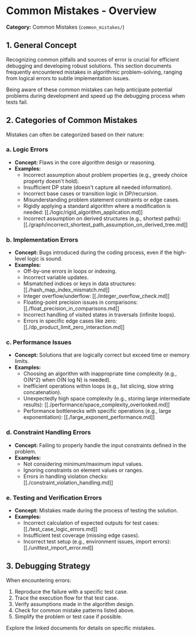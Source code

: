 # Common Mistakes - Overview

**Category:** Common Mistakes (`common_mistakes/`)

## 1. General Concept

Recognizing common pitfalls and sources of error is crucial for efficient debugging and developing robust solutions. This section documents frequently encountered mistakes in algorithmic problem-solving, ranging from logical errors to subtle implementation issues.

Being aware of these common mistakes can help anticipate potential problems during development and speed up the debugging process when tests fail.

## 2. Categories of Common Mistakes

Mistakes can often be categorized based on their nature:

### a. Logic Errors
*   **Concept:** Flaws in the core algorithm design or reasoning.
*   **Examples:**
    *   Incorrect assumption about problem properties (e.g., greedy choice property doesn't hold).
    *   Insufficient DP state (doesn't capture all needed information).
    *   Incorrect base cases or transition logic in DP/recursion.
    *   Misunderstanding problem statement constraints or edge cases.
    *   Rigidly applying a standard algorithm where a modification is needed: [[./logic/rigid_algorithm_application.md]]
    *   Incorrect assumption on derived structures (e.g., shortest paths): [[./graph/incorrect_shortest_path_assumption_on_derived_tree.md]]

### b. Implementation Errors
*   **Concept:** Bugs introduced during the coding process, even if the high-level logic is sound.
*   **Examples:**
    *   Off-by-one errors in loops or indexing.
    *   Incorrect variable updates.
    *   Mismatched indices or keys in data structures: [[./hash_map_index_mismatch.md]]
    *   Integer overflow/underflow: [[./integer_overflow_check.md]]
    *   Floating-point precision issues in comparisons: [[./float_precision_in_comparisons.md]]
    *   Incorrect handling of visited states in traversals (infinite loops).
    *   Errors in specific edge cases like zero: [[./dp_product_limit_zero_interaction.md]]

### c. Performance Issues
*   **Concept:** Solutions that are logically correct but exceed time or memory limits.
*   **Examples:**
    *   Choosing an algorithm with inappropriate time complexity (e.g., O(N^2) when O(N log N) is needed).
    *   Inefficient operations within loops (e.g., list slicing, slow string concatenation).
    *   Unexpectedly high space complexity (e.g., storing large intermediate results): [[./performance/space_complexity_overlooked.md]]
    *   Performance bottlenecks with specific operations (e.g., large exponentiation): [[./large_exponent_performance.md]]

### d. Constraint Handling Errors
*   **Concept:** Failing to properly handle the input constraints defined in the problem.
*   **Examples:**
    *   Not considering minimum/maximum input values.
    *   Ignoring constraints on element values or ranges.
    *   Errors in handling violation checks: [[./constraint_violation_handling.md]]

### e. Testing and Verification Errors
*   **Concept:** Mistakes made during the process of testing the solution.
*   **Examples:**
    *   Incorrect calculation of expected outputs for test cases: [[./test_case_logic_errors.md]]
    *   Insufficient test coverage (missing edge cases).
    *   Incorrect test setup (e.g., environment issues, import errors): [[./unittest_import_error.md]]

## 3. Debugging Strategy

When encountering errors:
1.  Reproduce the failure with a specific test case.
2.  Trace the execution flow for that test case.
3.  Verify assumptions made in the algorithm design.
4.  Check for common mistake patterns listed above.
5.  Simplify the problem or test case if possible.

Explore the linked documents for details on specific mistakes. 